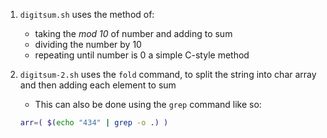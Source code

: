 1. `digitsum.sh` uses the method of:
    - taking the *mod 10* of number and adding to sum
    - dividing the number by 10
    - repeating until number is 0
a simple C-style method

2. `digitsum-2.sh` uses the `fold` command, to split the string into char array and then adding each element to sum
    - This can also be done using the `grep` command like so:
    ```sh
    arr=( $(echo "434" | grep -o .) )
    ```
